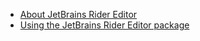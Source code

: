 * [About JetBrains Rider Editor](index.md)
* [Using the JetBrains Rider Editor package](using-the-jetbrains-rider-editor-package.md)